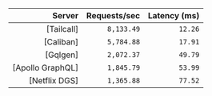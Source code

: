 <!-- PERFORMANCE_RESULTS_START -->

| Server | Requests/sec | Latency (ms) |
|--------:|--------------:|--------------:|
| [Tailcall] | `8,133.49` | `12.26` |
| [Caliban] | `5,784.88` | `17.91` |
| [Gqlgen] | `2,072.37` | `49.79` |
| [Apollo GraphQL] | `1,845.79` | `53.99` |
| [Netflix DGS] | `1,365.88` | `77.52` |

<!-- PERFORMANCE_RESULTS_END -->
